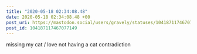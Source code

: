 ```yaml
---
title: "2020-05-18 02:34:08.48"
date: 2020-05-18 02:34:08.48 +00
post_uri: https://mastodon.social/users/gravely/statuses/104187117467077149
post_id: 104187117467077149
---
```

missing my cat / love not having a cat contradiction


